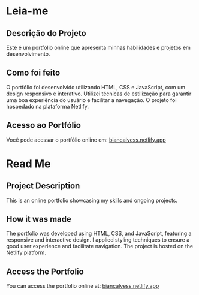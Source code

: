 # Leia-me

## Descrição do Projeto
Este é um portfólio online que apresenta minhas habilidades e projetos em desenvolvimento.

## Como foi feito
O portfólio foi desenvolvido utilizando HTML, CSS e JavaScript, com um design responsivo e interativo. Utilizei técnicas de estilização para garantir uma boa experiência do usuário e facilitar a navegação. O projeto foi hospedado na plataforma Netlify.

## Acesso ao Portfólio
Você pode acessar o portfólio online em: [biancalvess.netlify.app](https://biancalvess.netlify.app/)

# Read Me

## Project Description
This is an online portfolio showcasing my skills and ongoing projects.

## How it was made
The portfolio was developed using HTML, CSS, and JavaScript, featuring a responsive and interactive design. I applied styling techniques to ensure a good user experience and facilitate navigation. The project is hosted on the Netlify platform.

## Access the Portfolio
You can access the portfolio online at: [biancalvess.netlify.app](https://biancalvess.netlify.app/)
